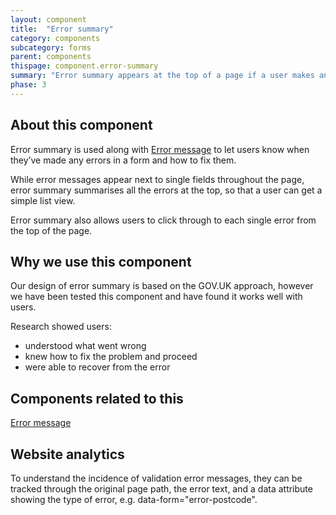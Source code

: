```yaml
---
layout: component
title:  "Error summary"
category: components
subcategory: forms
parent: components
thispage: component.error-summary
summary: "Error summary appears at the top of a page if a user makes an error in a form, and summarises any errors they have made"
phase: 3
---
```


## About this component

Error summary is used along with [Error message](/components/error-message/) to let users know when they’ve made any errors in a form and how to fix them.

While error messages appear next to single fields throughout the page, error summary summarises all the errors at the top, so that a user can get a simple list view.

Error summary also allows users to click through to each single error from the top of the page.

## Why we use this component

Our design of error summary is based on the GOV.UK approach, however we have been tested this component and have found it works well with users. 

Research showed users:

* understood what went wrong
* knew how to fix the problem and proceed
* were able to recover from the error

## Components related to this

[Error message](/components/error-message/)

## Website analytics
To understand the incidence of validation error messages, they can be tracked through the original page path, the error text, and a data attribute showing the type of error, e.g. data-form="error-postcode".
